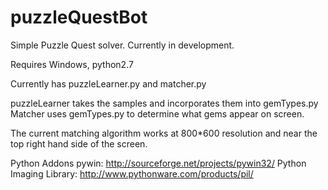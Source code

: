 # puzzleQuestBot 

Simple Puzzle Quest solver. Currently in development.

Requires Windows, python2.7

Currently has puzzleLearner.py and matcher.py

puzzleLearner takes the samples and incorporates them into gemTypes.py
Matcher uses gemTypes.py to determine what gems appear on screen.

The current matching algorithm works at 800*600 resolution and near the top right hand side of the screen.




Python Addons
pywin: http://sourceforge.net/projects/pywin32/
Python Imaging Library: http://www.pythonware.com/products/pil/
